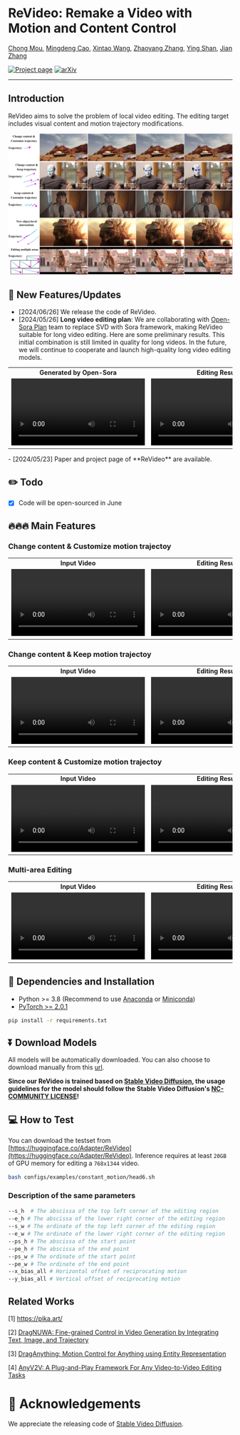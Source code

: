 # ReVideo: Remake a Video with Motion and Content Control
[Chong Mou](https://scholar.google.com/citations?user=SYQoDk0AAAAJ&hl=zh-CN),
[Mingdeng Cao](https://scholar.google.com/citations?user=EcS0L5sAAAAJ&hl=en),
[Xintao Wang](https://xinntao.github.io/),
[Zhaoyang Zhang](https://zzyfd.github.io/),
[Ying Shan](https://scholar.google.com/citations?user=4oXBp9UAAAAJ),
[Jian Zhang](https://jianzhang.tech/)

[![Project page](https://img.shields.io/badge/Project-Page-brightgreen)](https://mc-e.github.io/project/ReVideo/)
[![arXiv](https://img.shields.io/badge/ArXiv-2405.13865-brightgreen)](https://arxiv.org/abs/2405.13865)

---
## Introduction
ReVideo aims to solve the problem of local video editing. The editing target includes visual content and motion trajectory modifications.
<p align="center">
  <img src="asserts/teaser.jpg">
</p>

## 📰 **New Features/Updates**
- [2024/06/26] We release the code of ReVideo.
- [2024/05/26] **Long video editing plan**: We are collaborating with [Open-Sora Plan](https://github.com/PKU-YuanGroup/Open-Sora-Plan) team to replace SVD with Sora framework, making ReVideo suitable for long video editing. Here are some preliminary results. This initial combination is still limited in quality for long videos. In the future, we will continue to cooperate and launch high-quality long video editing models.
<table class="center">
<tr>
  <td style="text-align:center;"><b>Generated by Open-Sora</b></td>
  <td style="text-align:center;"><b>Editing Result</b></td>
</tr>
<tr>
  <td><video src="https://github.com/MC-E/ReVideo/assets/54032224/81241556-0f1b-438e-ba90-094d7cc0eded" autoplay></td>
  <td><video src="https://github.com/MC-E/ReVideo/assets/54032224/474b3620-f156-4d30-a473-cbbcc615f56c" autoplay></td>
</tr>
</table>
- [2024/05/23] Paper and project page of **ReVideo** are available.

## ✏️ Todo
- [x] Code will be open-sourced in June

## 🔥🔥🔥 Main Features
### Change content & Customize motion trajectoy
<table class="center">
<tr>
  <td style="text-align:center;"><b>Input Video</b></td>
  <td style="text-align:center;"><b>Editing Result</b></td>
</tr>
<tr>
  <td><video src="https://github.com/MC-E/DragonDiffusion/assets/54032224/222f35da-7396-4989-a3c3-9ab4a2e5fa98" autoplay></td>
  <td><video src="https://github.com/MC-E/DragonDiffusion/assets/54032224/c128f1d7-30e4-49e7-b6b7-9d5f428ff882" autoplay></td>
</tr>
</table>

### Change content & Keep motion trajectoy
<table class="center">
<tr>
  <td style="text-align:center;"><b>Input Video</b></td>
  <td style="text-align:center;"><b>Editing Result</b></td>
</tr>
<tr>
  <td><video src="https://github.com/MC-E/DragonDiffusion/assets/54032224/d25dce6a-88cf-45ad-9177-76df9fffe819" autoplay></td>
  <td><video src="https://github.com/MC-E/DragonDiffusion/assets/54032224/06c8f19d-4569-417f-a4a3-1782a09404db" autoplay></td>
</tr>
</table>

### Keep content & Customize motion trajectoy
<table class="center">
<tr>
  <td style="text-align:center;"><b>Input Video</b></td>
  <td style="text-align:center;"><b>Editing Result</b></td>
</tr>
<tr>
  <td><video src="https://github.com/MC-E/DragonDiffusion/assets/54032224/490b4e9b-c1af-4f87-83de-c6b27f4a925b" autoplay></td>
  <td><video src="https://github.com/MC-E/DragonDiffusion/assets/54032224/93f77c7b-23a8-4b1e-8e6d-1abf57fd1130" autoplay></td>
</tr>
</table>

### Multi-area Editing
<table class="center">
<tr>
  <td style="text-align:center;"><b>Input Video</b></td>
  <td style="text-align:center;"><b>Editing Result</b></td>
</tr>
<tr>
  <td><video src="https://github.com/MC-E/DragonDiffusion/assets/54032224/339263b6-ea97-4c43-8617-b40459b1973c" autoplay></td>
  <td><video src="https://github.com/MC-E/DragonDiffusion/assets/54032224/7a005b3a-ff3e-492c-9643-0fd921b0b53e" autoplay></td>
</tr>
</table>

## 🔧 Dependencies and Installation

- Python >= 3.8 (Recommend to use [Anaconda](https://www.anaconda.com/download/#linux) or [Miniconda](https://docs.conda.io/en/latest/miniconda.html))
- [PyTorch >= 2.0.1](https://pytorch.org/)
```bash
pip install -r requirements.txt
```

## ⏬ Download Models 
All models will be automatically downloaded. You can also choose to download manually from this [url](https://huggingface.co/Adapter/ReVideo).

**Since our ReVideo is trained based on [Stable Video Diffusion](https://huggingface.co/stabilityai/stable-video-diffusion-img2vid), the usage guidelines for the model should follow the Stable Video Diffusion's [NC-COMMUNITY LICENSE](https://huggingface.co/stabilityai/stable-video-diffusion-img2vid/blob/main/LICENSE)!**

## 💻 How to Test
You can download the testset from  [https://huggingface.co/Adapter/ReVideo](https://huggingface.co/Adapter/ReVideo).
Inference requires at least `20GB` of GPU memory for editing a `768x1344` video.  

```bash
bash configs/examples/constant_motion/head6.sh
```

### Description of the same parameters
```bash
--s_h  # The abscissa of the top left corner of the editing region
--e_h # The abscissa of the lower right corner of the editing region
--s_w # The ordinate of the top left corner of the editing region
--e_w # The ordinate of the lower right corner of the editing region
--ps_h # The abscissa of the start point
--pe_h # The abscissa of the end point
--ps_w # The ordinate of the start point
--pe_w # The ordinate of the end point
--x_bias_all # Horizontal offset of reciprocating motion
--y_bias_all # Vertical offset of reciprocating motion
```

## Related Works
<p>
[1] <a href="https://pika.art/">https://pika.art/</a>
</p>
<p>
[2] <a href="https://arxiv.org/abs/2308.08089">DragNUWA: Fine-grained Control in Video Generation by Integrating Text, Image, and Trajectory</a>
</p>
<p>
[3] <a href="https://arxiv.org/abs/2403.07420">
    DragAnything: Motion Control for Anything using Entity Representation</a>
</p>
<p>
[4] <a href="https://arxiv.org/abs/2403.14468/">AnyV2V: A Plug-and-Play Framework For Any Video-to-Video Editing Tasks</a>
</p>

# 🤗 Acknowledgements
We appreciate the releasing code of [Stable Video Diffusion](https://github.com/Stability-AI/generative-models).
